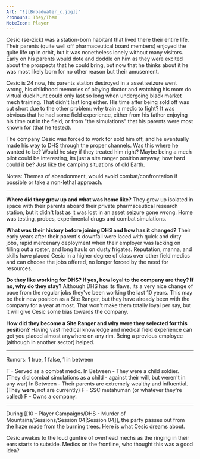 ```yaml
---
Art: "![[Broadwater_c.jpg]]"
Pronouns: They/Them
NoteIcon: Player
---
```

Cesic (se-zick) was a station-born habitant that lived there their entire life. Their parents (quite well off pharmaceutical board members) enjoyed the quite life up in orbit, but it was nonetheless lonely without many visitors. Early on his parents would dote and doddle on him as they were excited about the prospects that he could bring, but now that he thinks about it he was most likely born for no other reason but their amusement.

Cesic is 24 now, his parents station destroyed in a asset seizure went wrong, his childhood memories of playing doctor and watching his mom do virtual duck hunt could only last so long when undergoing black market mech training. That didn't last long either. His time after being sold off was cut short due to the other problem: why train a medic to fight? It was obvious that he had some field experience, either from his father enjoying his time out in the field, or from "the simulations" that his parents were most known for (that he tested).

The company Cesic was forced to work for sold him off, and he eventually made his way to DHS through the proper channels. 
Was this where he wanted to be? Would he stay if they treated him right? Maybe being a mech pilot could be interesting, its just a site ranger position anyway, how hard could it be? Just like the camping situations of old Earth.

Notes: Themes of abandonment, would avoid combat/confrontation if possible or take a non-lethal approach.

---

**Where did they grow up and what was home like?**
They grew up isolated in space with their parents aboard their private pharmaceutical research station, but it didn't last as it was lost in an asset seizure gone wrong. Home was testing, probes, experimental drugs and combat simulations.

**What was their history before joining DHS and how has it changed?**
Their early years after their parent's downfall were laced with quick and dirty jobs, rapid mercenary deployment when their employer was lacking on filling out a roster, and long hauls on dusty frigates. Reputation, manna, and skills have placed Cesic in a higher degree of class over other field medics and can choose the jobs offered, no longer forced by the need for resources.

**Do they like working for DHS? If yes, how loyal to the company are they? If no, why do they stay?**
Although DHS has its flaws, its a very nice change of pace from the regular jobs they've been working the last 10 years. This may be their new position as a Site Ranger, but they have already been with the company for a year at most. That won't make them totally loyal per say, but it will give Cesic some bias towards the company.

**How did they become a Site Ranger and why were they selected for this position?**
Having vast medical knowledge and medical field experience can get you placed almost anywhere on any rim. Being a previous employee (although in another sector) helped.

---

Rumors:
1 true, 1 false, 1 in between

T - Served as a combat medic.
In Between - They were a child soldier. (They did combat simulations as a child - against their will, but weren't in any war)
In Between - Their parents are extremely wealthy and influential. (They **were**, not are currently)
F - SSC metahuman (or whatever they're called) 
F - Owns a company.

---

During [[10 - Player Campaigns/DHS - Murder of Mountains/Sessions/Session 04|Session 04]], the party passes out from the haze made from the burning trees. Here is what Cesic dreams about.

Cesic awakes to the loud gunfire of overhead mechs as the ringing in their ears starts to subside. Medics on the frontline, who thought this was a good idea?